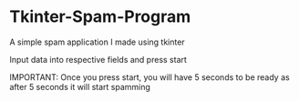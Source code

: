 # Tkinter-Spam-Program
A simple spam application I made using tkinter


Input data into respective fields and press start


IMPORTANT: Once you press start, you will have 5 seconds to be ready as after 5 seconds it will start spamming

